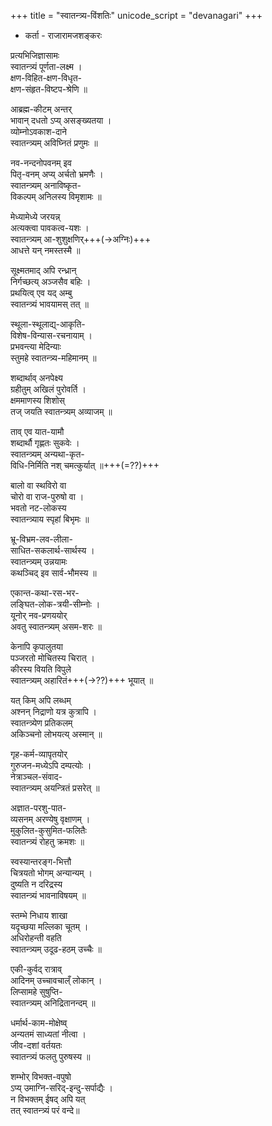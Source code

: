 +++
title = "स्वातन्त्र्य-विंशतिः"
unicode_script = "devanagari"
+++

- कर्ता - राजारामजशङ्करः


प्रत्यभिजिज्ञासामः  
स्वातन्त्र्यं पूर्णता-लक्ष्म ।  
क्षण-विहित-क्षण-विधृत-  
क्षण-संहृत-विष्टप-श्रेणि ॥

आब्रह्म-कीटम् अन्तर्  
भावान् दधतो ऽप्य् असङ्ख्यतया ।  
व्योम्नोऽवकाश-दाने  
स्वातन्त्र्यम् अविघ्नितं प्रणुमः ॥

नव-नन्दनोपवनम् इव  
पितृ-वनम् अप्य् अर्चतो भ्रमणैः ।  
स्वातन्त्र्यम् अनाविष्कृत-  
विकल्पम् अनिलस्य विमृशामः ॥

मेध्यामेध्ये जरयन्न्  
अत्यक्त्वा पावकत्व-यशः ।  
स्वातन्त्र्यम् आ-शुशुक्षणिर्+++(→अग्निः)+++  
आधत्ते यन् नमस्तस्मै ॥

सूक्ष्मतमाद् अपि रन्ध्रान्  
निर्गच्छत्य् अञ्जसैव बहिः ।  
प्रथयित्व् एव यद् अम्बु  
स्वातन्त्र्यं भावयामस् तत् ॥

स्थूला-स्थूलाद्य्-आकृति-  
विशेष-विन्यास-रचनायाम् ।  
प्रभवन्त्या मेदिन्याः  
स्तुमहे स्वातन्त्र्य-महिमानम् ॥

शब्दार्थाव् अनपेक्ष्य  
ग्रहीतुम् अखिलं पुरोवर्ति ।  
क्षममाणस्य शिशोस्  
तज् जयति स्वातन्त्र्यम् अव्याजम् ॥

ताव् एव यात-यामौ  
शब्दार्थौ गृह्णतः सुकवेः ।  
स्वातन्त्र्यम् अन्यथा-कृत-  
विधि-निर्मिति नश् चमत्कुर्यात् ॥+++(=??)+++

बालो वा स्थविरो वा  
चोरो वा राज-पुरुषो वा ।  
भवतो नट-लोकस्य  
स्वातन्त्र्याय स्पृहां बिभृमः ॥

भ्रू-विभ्रम-लव-लीला-  
साधित-सकलार्थ-सार्थस्य ।  
स्वातन्त्र्यम् उन्नयामः  
कथञ्चिद् इव सार्व-भौमस्य ॥

एकान्त-कथा-रस-भर-  
लङ्घित-लोक-त्रयी-सीम्नोः ।  
यूनोर् नव-प्रणययोर्  
अवतु स्वातन्त्र्यम् असम-शरः ॥

केनापि कृपालुतया  
पञ्जरतो मोचितस्य चिरात् ।  
कीरस्य वियति विपुले  
स्वातन्त्र्यम् अहारितं+++(→??)+++ भूयात् ॥

यत् किम् अपि लब्धम्  
अश्नन् निद्राणो यत्र कुत्रापि ।  
स्वातन्त्र्येण प्रतिकलम्  
अकिञ्चनो लोभयत्य् अस्मान् ॥

गृह-कर्म-व्यापृतयोर्  
गुरुजन-मध्येऽपि दम्पत्योः ।  
नेत्राञ्चल-संवाद-  
स्वातन्त्र्यम् अयन्त्रितं प्रसरेत् ॥

अज्ञात-परशु-पात-  
व्यसनम् अरण्येषु वृक्षाणम् ।  
मुकुलित-कुसुमित-फलितैः  
स्वातन्त्र्यं रोहतु क्रमशः ॥

स्वस्यान्तरङ्ग-भित्तौ  
चित्रयतो भोगम् अन्यान्यम् ।  
दुष्यति न दरिद्रस्य  
स्वातन्त्र्यं भावनाविषयम् ॥

स्तम्भे निधाय शाखा  
यदृच्छया मल्लिका चूतम् ।  
अधिरोहन्ती वहति  
स्वातन्त्र्यम् उदूढ-हठम् उच्चैः ॥

एकी-कुर्वद् रात्राव्  
आदिनम् उच्चावचाल्ँ लोकान् ।  
लिप्सामहे सुषुप्ति-  
स्वातन्त्र्यम् अनिद्रितानन्दम् ॥

धर्मार्थ-काम-मोक्षेष्व्  
अन्यतमं साध्यतां नीत्वा ।  
जीव-दशां वर्तयतः  
स्वातन्त्र्यं फलतु पुरुषस्य ॥

शम्भोर् विभक्त-वपुषो  
ऽप्य् उमाग्नि-सरिद्-इन्दु-सर्पाद्यैः ।  
न विभक्तम् ईषद् अपि यत्  
तत् स्वातन्त्र्यं परं वन्दे॥
